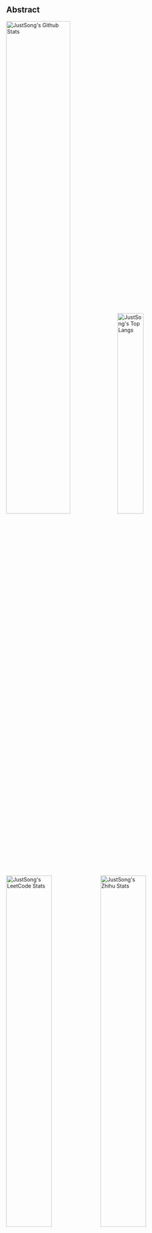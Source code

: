 ## Abstract
<p>
  <img src="https://github-readme-stats.vercel.app/api?username=songquanpeng&show_icons=true&hide_border=true" alt="JustSong's Github Stats" width="58%" />
  <img src="https://github-readme-stats.vercel.app/api/top-langs/?username=songquanpeng&layout=compact&hide_border=true&langs_count=10" alt="JustSong's Top Langs" width="37%" /> 
</p>

<p>
  <img src="https://stats.justsong.cn/api/leetcode/?username=quanpeng&theme=light" alt="JustSong's LeetCode Stats" width="49%" />
  <img src="https://stats.justsong.cn/api/zhihu/?username=songwonderful&theme=light" alt="JustSong's Zhihu Stats" width="49%" /> 
</p>

*Cards provided by [https://github.com/songquanpeng/stats-cards](https://github.com/songquanpeng/stats-cards).*

![skills](https://skillicons.dev/icons?i=c,cpp,go,py,html,css,js,nodejs,java,md,pytorch,tensorflow,flask,fastapi,express,qt,react,cmake,docker,git,linux,nginx,mysql,redis,sqlite,githubactions,heroku,vercel,visualstudio,vscode)

## Top Projects
|Project|Description|Stars|
|:--|:--|:--|
|[message-pusher](https://github.com/songquanpeng/message-pusher)|搭建专属于你的微信消息推送服务，支持 Markdown，支持发送邮件消息，可以选择部署在 Heroku 上，无需自己的服务器|`553⭐`|
|[go-file](https://github.com/songquanpeng/go-file)|基于 Go 的文件分享工具，仅单可执行文件，开箱即用，内置图床和视频播放页面. File sharing tool based on Go.|`422⭐`|
|[pytorch-template](https://github.com/songquanpeng/pytorch-template)|To be the world's best PyTorch project template.|`99⭐`|
|[pronunciation-corrector](https://github.com/songquanpeng/pronunciation-corrector)|拯救你的英语发音，告别因发音错误带来的尴尬！|`90⭐`|
|[stats-cards](https://github.com/songquanpeng/stats-cards)|在 README 中展示你在知乎，GitHub，B 站，LeetCode，掘金，CSDN，牛客等网站的数据，服务部署在 Vercel 上，保证服务稳定. Show your LeetCode & GitHub stats in GitHub Profile.|`90⭐`|
|[blog](https://github.com/songquanpeng/blog)|基于 Node.js 的个人博客系统. Node.js based blog system.|`37⭐`|
|[battle-city](https://github.com/songquanpeng/battle-city)|基于 TypeScript 的《坦克大战》的非标准实现. Yet another Battle City implementation with TypeScript.|`22⭐`|
|[microblog](https://github.com/songquanpeng/microblog)|基于 Go 的个人微博客，一个供你闲言碎语的地方. Go based microblog system.|`17⭐`|
|[L2M-GAN](https://github.com/songquanpeng/L2M-GAN)|Unofficial PyTorch implementation of "L2M-GAN: Learning To Manipulate Latent Space Semantics for Facial Attribute Editing".|`16⭐`|
|[v2ex-clone](https://github.com/songquanpeng/v2ex-clone)|V2EX 风格的论坛程序. V2EX's Node.js clone.|`16⭐`|

## Recent Updates
|Project|Description|Last Update|
|:--|:--|:--|
|[personal-assistant](https://github.com/songquanpeng/personal-assistant)|我的个人助理应用. A personal assistant app that makes your life easier.|![2022-10-16 19:51:17](https://img.shields.io/badge/2022--10--16-19%3A51%3A17-brightgreen?style=flat-square)|
|[c-template](https://github.com/songquanpeng/c-template)|A Template for C projects.|![2022-10-13 17:37:49](https://img.shields.io/badge/2022--10--13-17%3A37%3A49-brightgreen?style=flat-square)|
|[songquanpeng](https://github.com/songquanpeng/songquanpeng)|Automatic update your GitHub readme profile with GitHub Actions.|![2022-10-09 20:40:41](https://img.shields.io/badge/2022--10--09-20%3A40%3A41-brightgreen?style=flat-square)|
|[pytorch-template](https://github.com/songquanpeng/pytorch-template)|To be the world's best PyTorch project template.|![2022-10-08 21:41:46](https://img.shields.io/badge/2022--10--08-21%3A41%3A46-brightgreen?style=flat-square)|
|[pytorch-deployment](https://github.com/songquanpeng/pytorch-deployment)|A template for rapid deployment of PyTorch models.|![2022-10-08 21:35:48](https://img.shields.io/badge/2022--10--08-21%3A35%3A48-brightgreen?style=flat-square)|
|[go-file](https://github.com/songquanpeng/go-file)|基于 Go 的文件分享工具，仅单可执行文件，开箱即用，内置图床和视频播放页面. File sharing tool based on Go.|![2022-10-06 11:29:32](https://img.shields.io/badge/2022--10--06-11%3A29%3A32-brightgreen?style=flat-square)|
|[handwriting-generator](https://github.com/songquanpeng/handwriting-generator)|手写中文文章生成，可用于生成各种需要手写的文件|![2022-10-06 11:10:10](https://img.shields.io/badge/2022--10--06-11%3A10%3A10-brightgreen?style=flat-square)|
|[go-interview](https://github.com/songquanpeng/go-interview)|Golang 面试准备：常考代码实现，阅读资料以及其他资源的汇总|![2022-10-03 17:38:08](https://img.shields.io/badge/2022--10--03-17%3A38%3A08-brightgreen?style=flat-square)|
|[command-faker](https://github.com/songquanpeng/command-faker)|An executable file generator that used to fake other programs.|![2022-10-02 19:46:39](https://img.shields.io/badge/2022--10--02-19%3A46%3A39-brightgreen?style=flat-square)|
|[cpp-interview](https://github.com/songquanpeng/cpp-interview)|C++ 面试准备：常考代码实现，阅读资料以及其他资源的汇总|![2022-09-30 09:11:40](https://img.shields.io/badge/2022--09--30-09%3A11%3A40-brightgreen?style=flat-square)|



*Last updated on: 2022-10-16 20:41:59*
